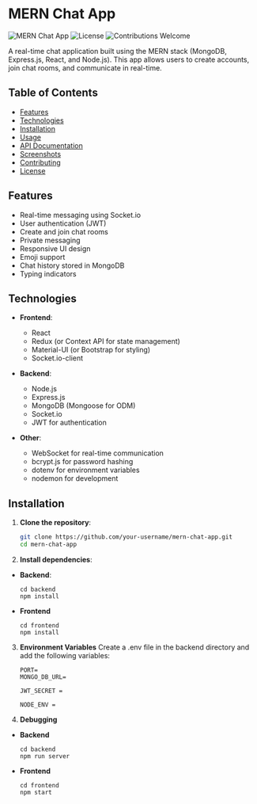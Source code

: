 # MERN Chat App

![MERN Chat App](https://img.shields.io/badge/MERN-Stack-blue)
![License](https://img.shields.io/badge/license-MIT-green)
![Contributions Welcome](https://img.shields.io/badge/contributions-welcome-orange)

A real-time chat application built using the MERN stack (MongoDB, Express.js, React, and Node.js). This app allows users to create accounts, join chat rooms, and communicate in real-time.

## Table of Contents

- [Features](#features)
- [Technologies](#technologies)
- [Installation](#installation)
- [Usage](#usage)
- [API Documentation](#api-documentation)
- [Screenshots](#screenshots)
- [Contributing](#contributing)
- [License](#license)

## Features

- Real-time messaging using Socket.io
- User authentication (JWT)
- Create and join chat rooms
- Private messaging
- Responsive UI design
- Emoji support
- Chat history stored in MongoDB
- Typing indicators

## Technologies

- **Frontend**:

  - React
  - Redux (or Context API for state management)
  - Material-UI (or Bootstrap for styling)
  - Socket.io-client

- **Backend**:

  - Node.js
  - Express.js
  - MongoDB (Mongoose for ODM)
  - Socket.io
  - JWT for authentication

- **Other**:
  - WebSocket for real-time communication
  - bcrypt.js for password hashing
  - dotenv for environment variables
  - nodemon for development

## Installation

1. **Clone the repository**:

   ```bash
   git clone https://github.com/your-username/mern-chat-app.git
   cd mern-chat-app
   ```

2. **Install dependencies**:

- **Backend**:

  ```
  cd backend
  npm install
  ```

- **Frontend**
  ```
  cd frontend
  npm install
  ```

3. **Environment Variables**
   Create a .env file in the backend directory and add the following variables:

   ```
   PORT=
   MONGO_DB_URL=

   JWT_SECRET =

   NODE_ENV =
   ```

4. **Debugging**

- **Backend**

  ```
  cd backend
  npm run server
  ```

- **Frontend**

  ```
  cd frontend
  npm start
  ```
